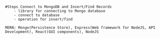     #Steps Connect to MongoDB and Insert/Find Records
        - library for connecting to Mongo database
        - connect to database
        - operation for insert/find

    MERN: Mongo(Persistence Store), Express(Web framework for NodeJS, API Development), React(GUI components), NodeJS 